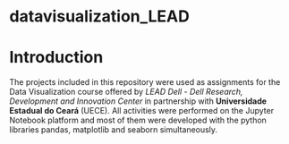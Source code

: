 # datavisualization_LEAD

# Introduction

The projects included in this repository were used as assignments for the Data Visualization course offered by *LEAD Dell - Dell Research, Development and Innovation Center* in partnership with **Universidade Estadual do Ceará** (UECE). All activities were performed on the Jupyter Notebook platform and most of them were developed with the python libraries pandas, matplotlib and seaborn simultaneously.
